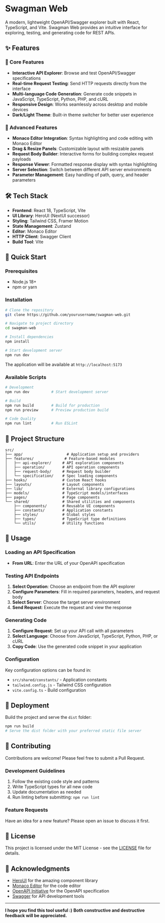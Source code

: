 # Swagman Web

A modern, lightweight OpenAPI/Swagger explorer built with React, TypeScript, and Vite. Swagman Web provides an intuitive interface for exploring, testing, and generating code for REST APIs.

## ✨ Features

### 🚀 Core Features

- **Interactive API Explorer**: Browse and test OpenAPI/Swagger specifications
- **Real-time Request Testing**: Send HTTP requests directly from the interface
- **Multi-language Code Generation**: Generate code snippets in JavaScript, TypeScript, Python, PHP, and cURL
- **Responsive Design**: Works seamlessly across desktop and mobile devices
- **Dark/Light Theme**: Built-in theme switcher for better user experience

### 🔧 Advanced Features

- **Monaco Editor Integration**: Syntax highlighting and code editing with Monaco Editor
- **Drag & Resize Panels**: Customizable layout with resizable panels
- **Request Body Builder**: Interactive forms for building complex request payloads
- **Response Viewer**: Formatted response display with syntax highlighting
- **Server Selection**: Switch between different API server environments
- **Parameter Management**: Easy handling of path, query, and header parameters

## 🛠️ Tech Stack

- **Frontend**: React 18, TypeScript, Vite
- **UI Library**: HeroUI (NextUI successor)
- **Styling**: Tailwind CSS, Framer Motion
- **State Management**: Zustand
- **Editor**: Monaco Editor
- **HTTP Client**: Swagger Client
- **Build Tool**: Vite

## 🚀 Quick Start

### Prerequisites

- Node.js 18+
- npm or yarn

### Installation

```bash
# Clone the repository
git clone https://github.com/yourusername/swagman-web.git

# Navigate to project directory
cd swagman-web

# Install dependencies
npm install

# Start development server
npm run dev
```

The application will be available at `http://localhost:5173`

### Available Scripts

```bash
# Development
npm run dev          # Start development server

# Build
npm run build        # Build for production
npm run preview      # Preview production build

# Code Quality
npm run lint         # Run ESLint
```

## 📁 Project Structure

```
src/
├── app/                    # Application setup and providers
├── features/              # Feature-based modules
│   ├── api-explorer/     # API exploration components
│   ├── operation/        # API operation components
│   ├── request-body/     # Request body builder
│   └── specification/    # Spec loading components
├── hooks/                # Custom React hooks
├── layouts/              # Layout components
├── lib/                  # External library configurations
├── models/               # TypeScript models/interfaces
├── pages/                # Page components
└── shared/               # Shared utilities and components
    ├── components/       # Reusable UI components
    ├── constants/        # Application constants
    ├── styles/           # Global styles
    ├── types/            # TypeScript type definitions
    └── utils/            # Utility functions
```

## 🔧 Usage

### Loading an API Specification

- **From URL**: Enter the URL of your OpenAPI specification

### Testing API Endpoints

1. **Select Operation**: Choose an endpoint from the API explorer
2. **Configure Parameters**: Fill in required parameters, headers, and request body
3. **Select Server**: Choose the target server environment
4. **Send Request**: Execute the request and view the response

### Generating Code

1. **Configure Request**: Set up your API call with all parameters
2. **Select Language**: Choose from JavaScript, TypeScript, Python, PHP, or cURL
3. **Copy Code**: Use the generated code snippet in your application

### Configuration

Key configuration options can be found in:

- `src/shared/constants/` - Application constants
- `tailwind.config.js` - Tailwind CSS configuration
- `vite.config.ts` - Build configuration

## 🚀 Deployment

Build the project and serve the `dist` folder:

```bash
npm run build
# Serve the dist folder with your preferred static file server
```

## 🤝 Contributing

Contributions are welcome! Please feel free to submit a Pull Request.

### Development Guidelines

1. Follow the existing code style and patterns
2. Write TypeScript types for all new code
3. Update documentation as needed
4. Run linting before submitting: `npm run lint`

### Feature Requests

Have an idea for a new feature? Please open an issue to discuss it first.

## 📝 License

This project is licensed under the MIT License - see the [LICENSE](LICENSE) file for details.

## 🙏 Acknowledgments

- [HeroUI](https://github.com/heroui-inc/heroui) for the amazing component library
- [Monaco Editor](https://microsoft.github.io/monaco-editor/) for the code editor
- [OpenAPI Initiative](https://www.openapis.org/) for the OpenAPI specification
- [Swagger](https://swagger.io/) for API development tools

---

**I hope you find this tool useful :)**
**Both constructive and destructive feedback will be appreciated.**
